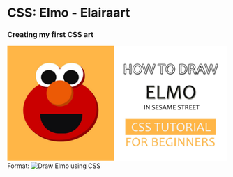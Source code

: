 # CSS: Elmo - Elairaart
### Creating my first CSS art 

![GitHub Logo](/images/ELMO-THUMBNAIL-DONE.jpg)
Format: ![Draw Elmo using CSS](https://youtu.be/cOJLHknths8)


